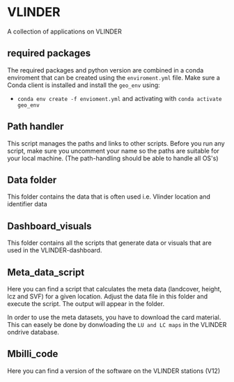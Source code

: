 # VLINDER
A collection of applications on VLINDER


## required packages
The required packages and python version are combined in a conda enviroment that can be created using the `enviroment.yml` file. Make sure a Conda client is installed and install the `geo_env` using:
- `conda env create -f envioment.yml`
and activating with `conda activate geo_env`

## Path handler
This script manages the paths and links to other scripts. Before you run any script, make sure you uncomment your name so the paths are suitable for your local machine. (The path-handling should be able to handle all OS's)

## Data folder
This folder contains the data that is often used i.e. Vlinder location and identifier data

## Dashboard_visuals
This folder contains all the scripts that generate data or visuals that are used in the VLINDER-dashboard. 

## Meta_data_script
Here you can find a script that calculates the meta data (landcover, height, lcz and SVF) for a given location. Adjust the data file in this folder and execute the script. The output will appear in the folder. 

In order to use the meta datasets, you have to download the card material. This can easely be done by donwloading the `LU and LC maps` in the VLINDER ondrive database. 

## Mbilli_code
Here you can find a version of the software on the VLINDER stations (V12)


